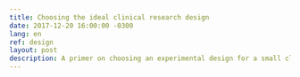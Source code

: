 ```yaml
---
title: Choosing the ideal clinical research design
date: 2017-12-20 16:00:00 -0300
lang: en
ref: design
layout: post
description: A primer on choosing an experimental design for a small clinical trial.
---
```



